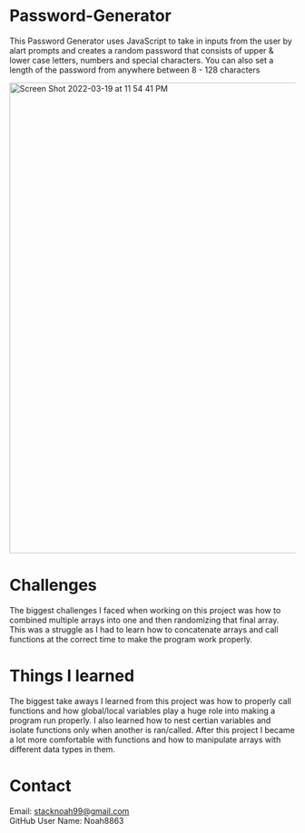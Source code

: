 # Password-Generator
This Password Generator uses JavaScript to take in inputs from the user by alart prompts and creates a random password that consists of upper & lower case letters, numbers and special characters. You can also set a length of the password from anywhere between 8 - 128 characters

<img width="830" alt="Screen Shot 2022-03-19 at 11 54 41 PM" src="https://user-images.githubusercontent.com/60634270/159150217-67bf6853-998e-4c6c-88db-56dfba807f23.png">

 # Challenges 
 
 The biggest challenges I faced when working on this project was how to combined multiple arrays into one and then randomizing that final array. This was a struggle as I had to learn how to concatenate arrays and call functions at the correct time to make the program work properly. 
 
 # Things I learned
 
 The biggest take aways I learned from this project was how to properly call functions and how global/local variables play a huge role into making a program run properly. I also learned how to nest certian variables and isolate functions only when another is ran/called. After this project I became a lot more comfortable with functions and how to manipulate arrays with different data types in them. 
 
 # Contact

Email: stacknoah99@gmail.com </br>
GitHub User Name: Noah8863
